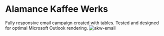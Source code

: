 # Alamance Kaffee Werks
Fully responsive email campaign created with tables. Tested and designed for optimal Microsoft Outlook rendering. 
![akw-email](https://github.com/R-Vega9/akw-email-6-24/assets/107942183/fa6bd62f-b828-4c0e-81a9-0c03f8f13625)
